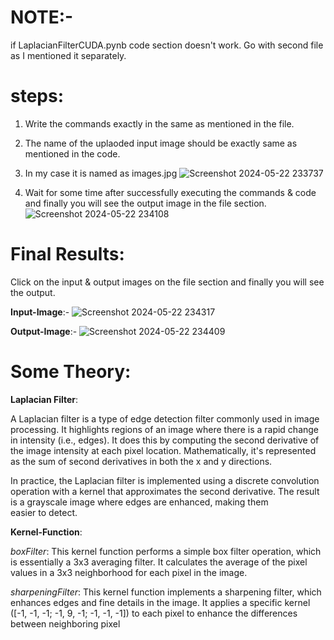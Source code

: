 # NOTE:-
 if LaplacianFilterCUDA.pynb code section doesn't work. Go with second file as I mentioned it separately.


# steps:
 1. Write the commands exactly in the same as mentioned in the file.
    
 2. The name of the uplaoded input image should be exactly same as mentioned in the code.

   
 3. In my case it is named as images.jpg
    ![Screenshot 2024-05-22 233737](https://github.com/Aryan-sharma-123/LaplacianFilterCUDA/assets/131610146/89fb2be4-9eb9-4e9b-a3e0-aa22311ba0b4)
    
4. Wait for some time after successfully executing the commands & code and finally you will see the output image in the file section.
   ![Screenshot 2024-05-22 234108](https://github.com/Aryan-sharma-123/LaplacianFilterCUDA/assets/131610146/6efa5cc1-14c0-444e-8e0b-56da62e19b21)


# Final Results:
  Click on the input & output images on the file section and finally you will see the output.
  
  __Input-Image__:-
    ![Screenshot 2024-05-22 234317](https://github.com/Aryan-sharma-123/LaplacianFilterCUDA/assets/131610146/486899c0-7d54-4a2e-93f9-f43516386a3b)

  __Output-Image__:-
    ![Screenshot 2024-05-22 234409](https://github.com/Aryan-sharma-123/LaplacianFilterCUDA/assets/131610146/546fc014-38a1-4a9f-b262-197771788b43)


# Some Theory:
__Laplacian Filter__:

A Laplacian filter is a type of edge detection filter commonly used in image processing. It highlights regions of an image where there is a rapid change in intensity (i.e., edges). It does this by computing the second derivative of the image intensity at each pixel location. Mathematically, it's represented as the sum of second derivatives in both the x and y directions.

In practice, the Laplacian filter is implemented using a discrete convolution operation with a kernel that approximates the second derivative. The result is a grayscale image where edges are enhanced, making them easier to detect.

__Kernel-Function__:

_boxFilter_: This kernel function performs a simple box filter operation, which is essentially a 3x3 averaging filter. It calculates the average of the pixel values in a 3x3 neighborhood for each pixel in the image.

_sharpeningFilter_: This kernel function implements a sharpening filter, which enhances edges and fine details in the image. It applies a specific kernel ([-1, -1, -1; -1, 9, -1; -1, -1, -1]) to each pixel to enhance the differences between neighboring pixel
